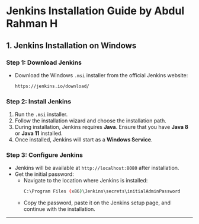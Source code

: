 # Jenkins Installation Guide by Abdul Rahman H

## **1. Jenkins Installation on Windows**

### **Step 1: Download Jenkins**

- Download the Windows `.msi` installer from the official Jenkins website:
  ```bash
  https://jenkins.io/download/
  ```

### **Step 2: Install Jenkins**

1. Run the `.msi` installer.
2. Follow the installation wizard and choose the installation path.
3. During installation, Jenkins requires **Java**. Ensure that you have **Java 8** or **Java 11** installed.
4. Once installed, Jenkins will start as a **Windows Service**.

### **Step 3: Configure Jenkins**

- Jenkins will be available at `http://localhost:8080` after installation.
- Get the initial password:
  - Navigate to the location where Jenkins is installed:
    ```bash
    C:\Program Files (x86)\Jenkins\secrets\initialAdminPassword
    ```
  - Copy the password, paste it on the Jenkins setup page, and continue with the installation.

---

